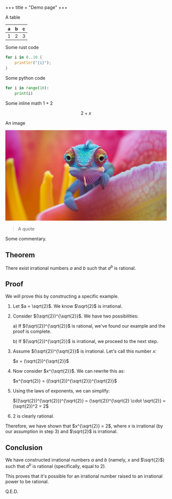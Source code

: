 +++
title = "Demo page"
+++

A table

| a   | b   | c   |
| --- | --- | --- |
| 1   | 2   | 3   |

Some rust code

```rust
for i in 0..10 {
    println!("{i}");
}
```

Some python code

```python
for i in range(10):
    print(i)
```

Some inline math $1+2$

$$2+x$$

An image

![A picture](image.webp)

> A quote

Some commentary.

## Theorem

There exist irrational numbers $a$ and $b$ such that $a^b$ is rational.

## Proof

We will prove this by constructing a specific example.

1. Let $a = \sqrt{2}$. We know $\sqrt{2}$ is irrational.

1. Consider $(\sqrt{2})^{\sqrt{2}}$. We have two possibilities:

   a) If $(\sqrt{2})^{\sqrt{2}}$ is rational, we've found our example and the proof is complete.

   b) If $(\sqrt{2})^{\sqrt{2}}$ is irrational, we proceed to the next step.

1. Assume $(\sqrt{2})^{\sqrt{2}}$ is irrational. Let's call this number $x$:

   $x = (\sqrt{2})^{\sqrt{2}}$

1. Now consider $x^{\sqrt{2}}$. We can rewrite this as:

   $x^{\sqrt{2}} = ((\sqrt{2})^{\sqrt{2}})^{\sqrt{2}}$

1. Using the laws of exponents, we can simplify:

   $((\sqrt{2})^{\sqrt{2}})^{\sqrt{2}} = (\sqrt{2})^{\sqrt{2} \cdot \sqrt{2}} = (\sqrt{2})^2 = 2$

1. 2 is clearly rational.

Therefore, we have shown that $x^{\sqrt{2}} = 2$, where $x$ is irrational (by our assumption in step 3) and $\sqrt{2}$ is irrational.

## Conclusion

We have constructed irrational numbers $a$ and $b$ (namely, $x$ and $\sqrt{2}$) such that $a^b$ is rational (specifically, equal to 2).

This proves that it's possible for an irrational number raised to an irrational power to be rational.

Q.E.D.
